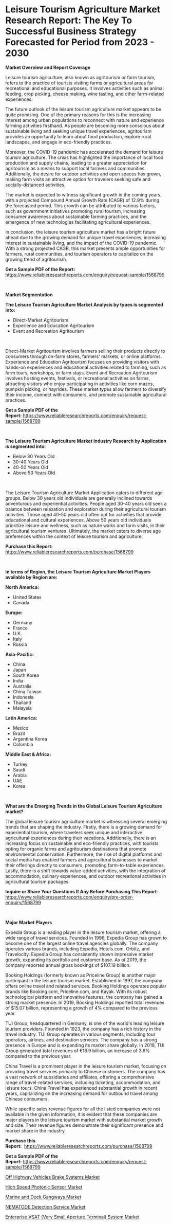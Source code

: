 <p><h1>Leisure Tourism Agriculture Market Research Report: The Key To Successful Business Strategy Forecasted for Period from 2023 - 2030</h1></p><p><strong>Market Overview and Report Coverage</strong></p>
<p><p>Leisure tourism agriculture, also known as agritourism or farm tourism, refers to the practice of tourists visiting farms or agricultural areas for recreational and educational purposes. It involves activities such as animal feeding, crop picking, cheese making, wine tasting, and other farm-related experiences.</p><p>The future outlook of the leisure tourism agriculture market appears to be quite promising. One of the primary reasons for this is the increasing interest among urban populations to reconnect with nature and experience farming activities firsthand. As people are becoming more conscious about sustainable living and seeking unique travel experiences, agritourism provides an opportunity to learn about food production, explore rural landscapes, and engage in eco-friendly practices.</p><p>Moreover, the COVID-19 pandemic has accelerated the demand for leisure tourism agriculture. The crisis has highlighted the importance of local food production and supply chains, leading to a greater appreciation for agritourism as a means to support local farmers and communities. Additionally, the desire for outdoor activities and open spaces has grown, making farm visits an attractive option for travelers seeking safe and socially-distanced activities.</p><p>The market is expected to witness significant growth in the coming years, with a projected Compound Annual Growth Rate (CAGR) of 12.9% during the forecasted period. This growth can be attributed to various factors, such as government initiatives promoting rural tourism, increasing consumer awareness about sustainable farming practices, and the emergence of new technologies facilitating agricultural experiences.</p><p>In conclusion, the leisure tourism agriculture market has a bright future ahead due to the growing demand for unique travel experiences, increasing interest in sustainable living, and the impact of the COVID-19 pandemic. With a strong projected CAGR, this market presents ample opportunities for farmers, rural communities, and tourism operators to capitalize on the growing trend of agritourism.</p></p>
<p><strong>Get a Sample PDF of the Report:</strong> <a href="https://www.reliableresearchreports.com/enquiry/request-sample/1568799">https://www.reliableresearchreports.com/enquiry/request-sample/1568799</a></p>
<p>&nbsp;</p>
<p><strong>Market Segmentation</strong></p>
<p><strong>The Leisure Tourism Agriculture Market Analysis by types is segmented into:</strong></p>
<p><ul><li>Direct-Market Agritourism</li><li>Experience and Education Agritourism</li><li>Event and Recreation Agritourism</li></ul></p>
<p>&nbsp;</p>
<p><p>Direct-Market Agritourism involves farmers selling their products directly to consumers through on-farm stores, farmers' markets, or online platforms. Experience and Education Agritourism focuses on providing visitors with hands-on experiences and educational activities related to farming, such as farm tours, workshops, or farm stays. Event and Recreation Agritourism involves hosting events, festivals, or recreational activities on farms, attracting visitors who enjoy participating in activities like corn mazes, pumpkin picking, or hayrides. These market types allow farmers to diversify their income, connect with consumers, and promote sustainable agricultural practices.</p></p>
<p><strong>Get a Sample PDF of the Report:</strong>&nbsp;<a href="https://www.reliableresearchreports.com/enquiry/request-sample/1568799">https://www.reliableresearchreports.com/enquiry/request-sample/1568799</a></p>
<p>&nbsp;</p>
<p><strong>The Leisure Tourism Agriculture Market Industry Research by Application is segmented into:</strong></p>
<p><ul><li>Below 30 Years Old</li><li>30-40 Years Old</li><li>40-50 Years Old</li><li>Above 50 Years Old</li></ul></p>
<p>&nbsp;</p>
<p><p>The Leisure Tourism Agriculture Market Application caters to different age groups. Below 30 years old individuals are generally inclined towards adventurous and experiential activities. People aged 30-40 years old seek a balance between relaxation and exploration during their agricultural tourism activities. Those aged 40-50 years old often opt for activities that provide educational and cultural experiences. Above 50 years old individuals prioritize leisure and wellness, such as nature walks and farm visits, in their agricultural tourism ventures. Ultimately, the market caters to diverse age preferences within the context of leisure tourism and agriculture.</p></p>
<p><strong>Purchase this Report:</strong>&nbsp; <a href="https://www.reliableresearchreports.com/purchase/1568799">https://www.reliableresearchreports.com/purchase/1568799</a></p>
<p>&nbsp;</p>
<p><strong>In terms of Region, the Leisure Tourism Agriculture Market Players available by Region are:</strong></p>
<p>
    <p> <strong> North America: </strong>
        <ul>
            <li>United States</li>
            <li>Canada</li>
        </ul>
        </p> 
    <p> <strong> Europe: </strong>
        <ul>
            <li>Germany</li>
            <li>France</li>
            <li>U.K.</li>
            <li>Italy</li>
            <li>Russia</li>
        </ul>
        </p> 
    <p> <strong> Asia-Pacific: </strong>
        <ul>
            <li>China</li>
            <li>Japan</li>
            <li>South Korea</li>
            <li>India</li>
            <li>Australia</li>
            <li>China Taiwan</li>
            <li>Indonesia</li>
            <li>Thailand</li>
            <li>Malaysia</li>
        </ul>
        </p> 
    <p> <strong> Latin America: </strong>
        <ul>
            <li>Mexico</li>
            <li>Brazil</li>
            <li>Argentina Korea</li>
            <li>Colombia</li>
        </ul>
        </p> 
    <p> <strong> Middle East & Africa: </strong>
        <ul>
            <li>Turkey</li>
            <li>Saudi</li>
            <li>Arabia</li>
            <li>UAE</li>
            <li>Korea</li>
        </ul>
    </p>
    </p>
<p>&nbsp;</p>
<p><strong>What are the Emerging Trends in the Global Leisure Tourism Agriculture market?</strong></p>
<p><p>The global leisure tourism agriculture market is witnessing several emerging trends that are shaping the industry. Firstly, there is a growing demand for experiential tourism, where travelers seek unique and interactive agricultural experiences during their vacations. Additionally, there is an increasing focus on sustainable and eco-friendly practices, with tourists opting for organic farms and agritourism destinations that promote environmental conservation. Furthermore, the rise of digital platforms and social media has enabled farmers and agricultural businesses to market their offerings directly to consumers, promoting farm-to-table experiences. Lastly, there is a shift towards value-added activities, with the integration of accommodation, culinary experiences, and outdoor recreational activities in agricultural tourism packages.</p></p>
<p><strong>Inquire or Share Your Questions If Any Before Purchasing This Report</strong>- <a href="https://www.reliableresearchreports.com/enquiry/pre-order-enquiry/1568799">https://www.reliableresearchreports.com/enquiry/pre-order-enquiry/1568799</a></p>
<p>&nbsp;</p>
<p><strong>Major Market Players</strong></p>
<p><p>Expedia Group is a leading player in the leisure tourism market, offering a wide range of travel services. Founded in 1996, Expedia Group has grown to become one of the largest online travel agencies globally. The company operates various brands, including Expedia, Hotels.com, Orbitz, and Travelocity. Expedia Group has consistently shown impressive market growth, expanding its portfolio and customer base. As of 2019, the company reported annual gross bookings of $107.19 billion.</p><p>Booking Holdings (formerly known as Priceline Group) is another major participant in the leisure tourism market. Established in 1997, the company offers online travel and related services. Booking Holdings operates popular brands like Booking.com, Priceline.com, and Kayak. With its robust technological platform and innovative features, the company has gained a strong market presence. In 2019, Booking Holdings reported total revenues of $15.07 billion, representing a growth of 4% compared to the previous year.</p><p>TUI Group, headquartered in Germany, is one of the world's leading leisure tourism providers. Founded in 1923, the company has a rich history in the travel industry. TUI Group operates in various segments, including tour operators, airlines, and destination services. The company has a strong presence in Europe and is expanding its market share globally. In 2019, TUI Group generated total revenues of €18.9 billion, an increase of 3.6% compared to the previous year.</p><p>China Travel is a prominent player in the leisure tourism market, focusing on providing travel services primarily to Chinese customers. The company has a vast network of subsidiaries and affiliates, offering a comprehensive range of travel-related services, including ticketing, accommodation, and leisure tours. China Travel has experienced substantial growth in recent years, capitalizing on the increasing demand for outbound travel among Chinese consumers.</p><p>While specific sales revenue figures for all the listed companies were not available in the given information, it is evident that these companies are major players in the leisure tourism market with substantial market growth and size. Their revenue figures demonstrate their significant presence and market share in the industry.</p></p>
<p><strong>Purchase this Report:</strong>&nbsp;&nbsp;<a href="https://www.reliableresearchreports.com/purchase/1568799">https://www.reliableresearchreports.com/purchase/1568799</a></p>
<p></p>
<p><strong>Get a Sample PDF of the Report:</strong>&nbsp;<a href="https://www.reliableresearchreports.com/enquiry/request-sample/1568799">https://www.reliableresearchreports.com/enquiry/request-sample/1568799</a></p>
<p><p><a href="https://www.linkedin.com/pulse/off-highway-vehicles-brake-systems-market-size-share-global/">Off Highway Vehicles Brake Systems Market</a></p><p><a href="https://medium.com/@chasegibson1901/high-speed-photonic-sensor-market-focuses-on-market-share-size-and-projected-forecast-till-2030-540863dd66cc">High Speed Photonic Sensor Market</a></p><p><a href="https://www.linkedin.com/pulse/marine-dock-gangways-market-size-growth-forecast-from-2023/">Marine and Dock Gangways Market</a></p><p><a href="https://github.com/lilstefpacute/Market-Research-Report-List-1/blob/main/nematode-detection-service-market.md">NEMATODE Detection Service Market</a></p><p><a href="https://medium.com/@keenanmarks2023/enterprise-vsat-very-small-aperture-terminal-system-market-report-reveals-the-latest-trends-and-a4011f2f3382">Enterprise VSAT (Very Small Aperture Terminal) System Market</a></p></p>